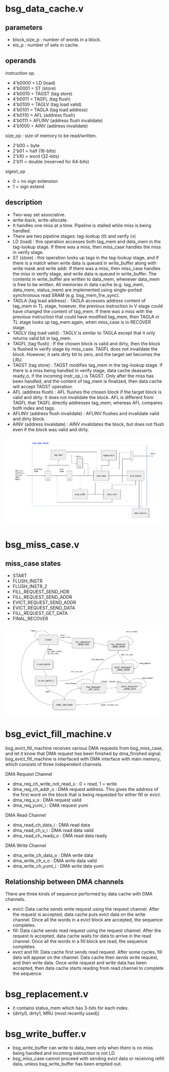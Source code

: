#   bsg_data_cache.v

## parameters
- block_size_p : number of words in a block.
- els_p : number of sets in cache.

## operands
instruction op.
- 4'b0000 = LD (load)
- 4'b0001 = ST (store)
- 4'b0010 = TAGST (tag store)
- 4'b0011 = TAGFL (tag flush)
- 4'b0100 = TAGLV (tag load valid)
- 4'b0101 = TAGLA (tag load address)
- 4'b0110 = AFL (address flush)
- 4'b0111 = AFLINV (address flush invalidate)
- 4'b1000 = AINV (address invalidate)

size_op : size of memory to be read/written.
- 2'b00 = byte
- 2'b01 = half (16-bits)
- 2'b10 = word (32-bits)
- 2'b11 = double (reserved for 64-bits)

sigext_op
- 0 = no sign extension
- 1 = sign extend

## description
- Two-way set associative.
- write-back, write-allocate.
- It handles one miss at a time. Pipeline is stalled while miss is being handled.
- There are two pipeline stages: tag-lookup (tl) and verify (v)
- LD (load) : this operation accesses both tag_mem and data_mem in the tag-lookup stage. If there was a miss, then miss_case handles the miss in verify stage.
- ST (store) : this operation looks up tags in the tag-lookup stage, and if there is a match when write data is queued in write_buffer along with write mask and write addr. If there was a miss, then miss_case handles the miss in verify stage, and write data is queued in write_buffer. The contents in write_buffer are written to data_mem, whenever data_mem is free to be written. All memories in data cache (e.g. tag_mem, data_mem, status_mem) are implemented using single-ported synchronous read SRAM (e.g. bsg_mem_1rw_sync). 
- TAGLA (tag load address)  : TAGLA accesses address content of tag_mem in TL stage, however, the previous instruction in V stage could have changed the content of tag_mem. If there was a miss with the previous instruction that could have modified tag_mem, then TAGLA in TL stage looks up tag_mem again, when miss_case is in RECOVER stage.
- TAGLV (tag load valid) : TAGLV is similar to TAGLA except that it only returns valid bit in tag_mem.
- TAGFL (tag flush) : If the chosen block is valid and dirty, then the block is flushed in verify stage by miss_case. TAGFL does not invalidate the block. However, it sets dirty bit to zero, and the target set becomes the LRU.
- TAGST (tag store) : TAGST modifies tag_mem in the tag-lookup stage. If there is a miss being handled in verify stage, data cache deasserts ready_o, if the incoming instr_op_i is TAGST. Only after the miss has been handled, and the content of tag_mem is finalized, then data cache will accept TAGST operation.
- AFL (address flush) : AFL flushes the chosen block if the target block is valid and dirty. It does not invalidate the block. AFL is different from TAGFL that TAGFL directly addresses tag_mem, whereas AFL compares both index and tags.
- AFLINV (address flush invalidate) : AFLINV flushes and invalidate valid and dirty block.
- AINV (address invalidate) : AINV invalidates the block, but does not flush even if the block was valid and dirty.


![bsg_data_cache](img/bsg_data_cache.png)

#   bsg_miss_case.v

##  miss_case states
- START
- FLUSH_INSTR
- FLUSH_INSTR_2
- FILL_REQUEST_SEND_HDR
- FILL_REQUEST_SEND_ADDR
- EVICT_REQUEST_SEND_ADDR
- EVICT_REQUEST_SEND_DATA
- FILL_REQUEST_GET_DATA
- FINAL_RECOVER

![miss_case_fsm](img/miss_case_fsm.png)


#   bsg_evict_fill_machine.v

bsg_evict_fill_machine receives various DMA requests from bsg_miss_case, and let it know that DMA request has been finished by dma_finished signal. bsg_evict_fill_machine is interfaced with DMA interface with main memory, which consists of three independent channels.

DMA Request Channel

- dma_req_ch_write_not_read_o : 0 = read, 1 = write
- dma_req_ch_addr_o : DMA request address. This gives the address of the first word on the block that is being requested for either fill or evict.
- dma_req_v_o : DMA request valid
- dma_req_yumi_i : DMA request yumi

DMA Read Channel

- dma_read_ch_data_i : DMA read data
- dma_read_ch_v_i : DMA read data valid
- dma_read_ch_ready_o : DMA read data ready

DMA Write Channel

- dma_write_ch_data_o : DMA write data
- dma_write_ch_v_o : DMA write data valid
- dma_write_ch_yumi_i : DMA write data yumi

## Relationship between DMA channels
There are three kinds of sequence performed by data cache with DMA channels.

- evict: Data cache sends write request using the request channel. After the request is accepted, data cache puts evict data on the write channel. Once all the words in a evict block are accepted, the sequence completes.
- fill: Data cache sends read request using the request channel. After the request is accepted, data cache waits for data to arrive in the read channel. Once all the words in a fill block are read, the sequence completes.
- evict and fill: Data cache first sends read request. After some cycles, fill data will appear on the channel. Data cache then sends write request, and then write data. Once write request and write data has been accepted, then data cache starts reading from read channel to complete the sequence.

# bsg_replacement.v
- it contains status_mem which has 3-bits for each index.
- {dirty0, dirty1, MRU (most recently used)}

# bsg_write_buffer.v
- bsg_write_buffer can write to data_mem only when there is no miss being handled and incoming instruction is not LD.
- bsg_miss_case cannot proceed with sending evict data or receiving refill data, unless bsg_write_buffer has been emptied out.
